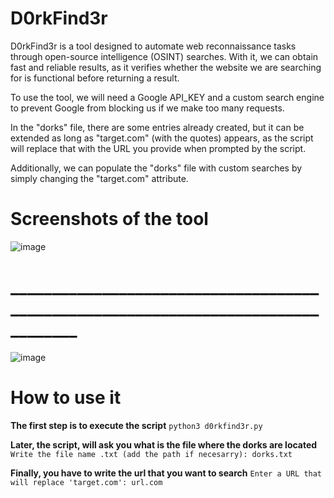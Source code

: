 # D0rkFind3r
D0rkFind3r is a tool designed to automate web reconnaissance tasks through open-source intelligence (OSINT) searches. With it, we can obtain fast and reliable results, as it verifies whether the website we are searching for is functional before returning a result.

To use the tool, we will need a Google API_KEY and a custom search engine to prevent Google from blocking us if we make too many requests.

In the "dorks" file, there are some entries already created, but it can be extended as long as "target.com" (with the quotes) appears, as the script will replace that with the URL you provide when prompted by the script.

Additionally, we can populate the "dorks" file with custom searches by simply changing the "target.com" attribute.

# Screenshots of the tool

![image](https://github.com/user-attachments/assets/02ebb69d-7673-4a95-9a87-d9f78a25c830)

# __________________________________________________________________________________

![image](https://github.com/user-attachments/assets/3384ff7e-dd6a-435c-9117-855bf1cd7687)

# How to use it

**The first step is to execute the script**
`python3 d0rkfind3r.py`

**Later, the script, will ask you what is the file where the dorks are located**
`Write the file name .txt (add the path if necesarry): dorks.txt`

**Finally, you have to write the url that you want to search**
`Enter a URL that will replace 'target.com': url.com`


